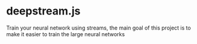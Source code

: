 # deepstream.js
Train your neural network using streams, the main goal of this project is to make it easier to train the large neural networks
